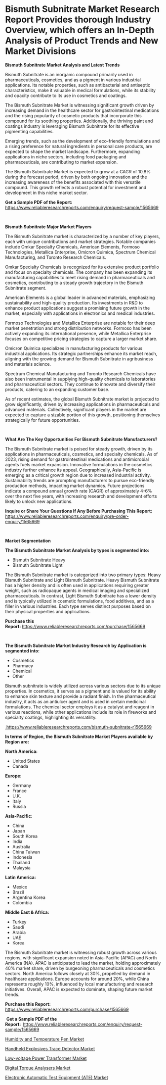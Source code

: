 <p><h1>Bismuth Subnitrate Market Research Report Provides thorough Industry Overview, which offers an In-Depth Analysis of Product Trends and New Market Divisions</h1></p><p><strong>Bismuth Subnitrate Market Analysis and Latest Trends</strong></p>
<p><p>Bismuth Subnitrate is an inorganic compound primarily used in pharmaceuticals, cosmetics, and as a pigment in various industrial applications. Its notable properties, such as antibacterial and antiseptic characteristics, make it valuable in medical formulations, while its stability and opacity contribute to its use in cosmetics and coatings. </p><p>The Bismuth Subnitrate Market is witnessing significant growth driven by increasing demand in the healthcare sector for gastrointestinal medications and the rising popularity of cosmetic products that incorporate this compound for its soothing properties. Additionally, the thriving paint and coatings industry is leveraging Bismuth Subnitrate for its effective pigmenting capabilities.</p><p>Emerging trends, such as the development of eco-friendly formulations and a rising preference for natural ingredients in personal care products, are expected to shape the market landscape. Furthermore, expanding applications in niche sectors, including food packaging and pharmaceuticals, are contributing to market expansion.</p><p>The Bismuth Subnitrate Market is expected to grow at a CAGR of 10.8% during the forecast period, driven by both ongoing innovation and the increasing awareness of the benefits associated with this versatile compound. This growth reflects a robust potential for investment and development in this niche market sector.</p></p>
<p><strong>Get a Sample PDF of the Report:&nbsp;</strong> <a href="https://www.reliableresearchreports.com/enquiry/request-sample/1565669?utm_campaign=3545&utm_medium=2&utm_source=Github&utm_content=ia&utm_term=31032025&utm_id=bismuth-subnitrate">https://www.reliableresearchreports.com/enquiry/request-sample/1565669</a></p>
<p>&nbsp;</p>
<p><strong>Bismuth Subnitrate Major Market Players</strong></p>
<p><p>The Bismuth Subnitrate market is characterized by a number of key players, each with unique contributions and market strategies. Notable companies include Omkar Specialty Chemicals, American Elements, Formoso Technologies, Metallica Enterprise, Omicron Quimica, Spectrum Chemical Manufacturing, and Toronto Research Chemicals.</p><p>Omkar Specialty Chemicals is recognized for its extensive product portfolio and focus on specialty chemicals. The company has been expanding its manufacturing capabilities to meet rising demand in pharmaceuticals and cosmetics, contributing to a steady growth trajectory in the Bismuth Subnitrate segment.</p><p>American Elements is a global leader in advanced materials, emphasizing sustainability and high-quality production. Its investments in R&D to enhance product applications suggest a promising future growth in the market, especially with applications in electronics and medical industries.</p><p>Formoso Technologies and Metallica Enterprise are notable for their deep market penetration and strong distribution networks. Formoso has been actively expanding its international presence, while Metallica Enterprise focuses on competitive pricing strategies to capture a larger market share.</p><p>Omicron Quimica specializes in manufacturing products for various industrial applications. Its strategic partnerships enhance its market reach, aligning with the growing demand for Bismuth Subnitrate in agribusiness and materials science.</p><p>Spectrum Chemical Manufacturing and Toronto Research Chemicals have also been instrumental in supplying high-quality chemicals to laboratories and pharmaceutical sectors. They continue to innovate and diversify their products, catering to an expanding customer base.</p><p>As of recent estimates, the global Bismuth Subnitrate market is projected to grow significantly, driven by increasing applications in pharmaceuticals and advanced materials. Collectively, significant players in the market are expected to capture a sizable portion of this growth, positioning themselves strategically for future opportunities.</p></p>
<p>&nbsp;</p>
<p><strong>What Are The Key Opportunities For Bismuth Subnitrate Manufacturers?</strong></p>
<p><p>The Bismuth Subnitrate market is poised for steady growth, driven by its applications in pharmaceuticals, cosmetics, and specialty chemicals. As of 2023, rising demand for gastrointestinal medications and antimicrobial agents fuels market expansion. Innovative formulations in the cosmetics industry further enhance its appeal. Geographically, Asia-Pacific is emerging as a critical growth region due to increased industrial activity. Sustainability trends are prompting manufacturers to pursue eco-friendly production methods, impacting market dynamics. Future projections indicate a compound annual growth rate (CAGR) of approximately 4-6% over the next five years, with increasing research and development efforts likely to unlock new applications.</p></p>
<p><strong>Inquire or Share Your Questions If Any Before Purchasing This Report:</strong> <a href="https://www.reliableresearchreports.com/enquiry/pre-order-enquiry/1565669?utm_campaign=3545&utm_medium=2&utm_source=Github&utm_content=ia&utm_term=31032025&utm_id=bismuth-subnitrate">https://www.reliableresearchreports.com/enquiry/pre-order-enquiry/1565669</a></p>
<p>&nbsp;</p>
<p><strong>Market Segmentation</strong></p>
<p><strong>The Bismuth Subnitrate Market Analysis by types is segmented into:</strong></p>
<p><ul><li>Bismuth Subnitrate Heavy</li><li>Bismuth Subnitrate Light</li></ul></p>
<p><p>The Bismuth Subnitrate market is categorized into two primary types: Heavy Bismuth Subnitrate and Light Bismuth Subnitrate. Heavy Bismuth Subnitrate has a higher density and is often used in applications requiring greater weight, such as radiopaque agents in medical imaging and specialized pharmaceuticals. In contrast, Light Bismuth Subnitrate has a lower density and is typically utilized in cosmetic formulations, food additives, and as a filler in various industries. Each type serves distinct purposes based on their physical properties and applications.</p></p>
<p><strong>Purchase this Report:&nbsp;</strong><a href="https://www.reliableresearchreports.com/purchase/1565669?utm_campaign=3545&utm_medium=2&utm_source=Github&utm_content=ia&utm_term=31032025&utm_id=bismuth-subnitrate">https://www.reliableresearchreports.com/purchase/1565669</a></p>
<p>&nbsp;</p>
<p><strong>The Bismuth Subnitrate Market Industry Research by Application is segmented into:</strong></p>
<p><ul><li>Cosmetics</li><li>Pharmacy</li><li>Chemical</li><li>Other</li></ul></p>
<p><p>Bismuth subnitrate is widely utilized across various sectors due to its unique properties. In cosmetics, it serves as a pigment and is valued for its ability to enhance skin texture and provide a radiant finish. In the pharmaceutical industry, it acts as an antiulcer agent and is used in certain medicinal formulations. The chemical sector employs it as a catalyst and reagent in various reactions, while other applications include its role in fireworks and specialty coatings, highlighting its versatility.</p></p>
<p><a href="https://www.reliableresearchreports.com/bismuth-subnitrate-r1565669?utm_campaign=3545&utm_medium=2&utm_source=Github&utm_content=ia&utm_term=31032025&utm_id=bismuth-subnitrate">&nbsp;https://www.reliableresearchreports.com/bismuth-subnitrate-r1565669</a></p>
<p><strong>In terms of Region, the Bismuth Subnitrate Market Players available by Region are:</strong></p>
<p>
    <p> <strong> North America: </strong>
        <ul>
            <li>United States</li>
            <li>Canada</li>
        </ul>
        </p> 
    <p> <strong> Europe: </strong>
        <ul>
            <li>Germany</li>
            <li>France</li>
            <li>U.K.</li>
            <li>Italy</li>
            <li>Russia</li>
        </ul>
        </p> 
    <p> <strong> Asia-Pacific: </strong>
        <ul>
            <li>China</li>
            <li>Japan</li>
            <li>South Korea</li>
            <li>India</li>
            <li>Australia</li>
            <li>China Taiwan</li>
            <li>Indonesia</li>
            <li>Thailand</li>
            <li>Malaysia</li>
        </ul>
        </p> 
    <p> <strong> Latin America: </strong>
        <ul>
            <li>Mexico</li>
            <li>Brazil</li>
            <li>Argentina Korea</li>
            <li>Colombia</li>
        </ul>
        </p> 
    <p> <strong> Middle East & Africa: </strong>
        <ul>
            <li>Turkey</li>
            <li>Saudi</li>
            <li>Arabia</li>
            <li>UAE</li>
            <li>Korea</li>
        </ul>
    </p>
    </p>
<p><p>The Bismuth Subnitrate market is witnessing robust growth across various regions, with significant expansion noted in Asia-Pacific (APAC) and North America (NA). APAC is anticipated to lead the market, holding approximately 40% market share, driven by burgeoning pharmaceuticals and cosmetics sectors. North America follows closely at 30%, propelled by demand in healthcare applications. Europe accounts for around 20%, while China represents roughly 10%, influenced by local manufacturing and research initiatives. Overall, APAC is expected to dominate, shaping future market trends.</p></p>
<p><strong>Purchase this Report: </strong><a href="https://www.reliableresearchreports.com/purchase/1565669?utm_campaign=3545&utm_medium=2&utm_source=Github&utm_content=ia&utm_term=31032025&utm_id=bismuth-subnitrate">https://www.reliableresearchreports.com/purchase/1565669</a></p>
<p>&nbsp;<strong>Get a Sample PDF of the Report:&nbsp;&nbsp;</strong><a href="https://www.reliableresearchreports.com/enquiry/request-sample/1565669?utm_campaign=3545&utm_medium=2&utm_source=Github&utm_content=ia&utm_term=31032025&utm_id=bismuth-subnitrate">https://www.reliableresearchreports.com/enquiry/request-sample/1565669</a></p>
<p><strong></strong></p>
<p><p><a href="https://www.linkedin.com/pulse/latest-developments-humidity-temperature-pen-industry-market-ksbnc?utm_campaign=3545&utm_medium=2&utm_source=Github&utm_content=ia&utm_term=31032025&utm_id=bismuth-subnitrate">Humidity and Temperature Pen Market</a></p><p><a href="https://www.linkedin.com/pulse/handheld-explosives-trace-detector-market-navigating-challenges-bftdf?utm_campaign=3545&utm_medium=2&utm_source=Github&utm_content=ia&utm_term=31032025&utm_id=bismuth-subnitrate">Handheld Explosives Trace Detector Market</a></p><p><a href="https://www.linkedin.com/pulse/low-voltage-power-transformer-market-report-based-its-anticipated-c40hc?utm_campaign=3545&utm_medium=2&utm_source=Github&utm_content=ia&utm_term=31032025&utm_id=bismuth-subnitrate">Low-voltage Power Transformer Market</a></p><p><a href="https://www.linkedin.com/pulse/top-reasons-behind-digital-torque-analysers-market-growth-pu0zc?utm_campaign=3545&utm_medium=2&utm_source=Github&utm_content=ia&utm_term=31032025&utm_id=bismuth-subnitrate">Digital Torque Analysers Market</a></p><p><a href="https://www.linkedin.com/pulse/analyzing-electronic-automatic-test-equipment-ate-market-2025-2032-ycdpc?utm_campaign=3545&utm_medium=2&utm_source=Github&utm_content=ia&utm_term=31032025&utm_id=bismuth-subnitrate">Electronic Automatic Test Equipment (ATE) Market</a></p></p>